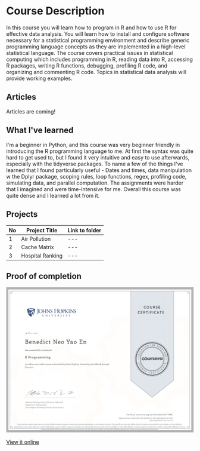# Course Description
In this course you will learn how to program in R and how to use R for effective data analysis. You will learn how to install and configure software necessary for a statistical programming environment and describe generic programming language concepts as they are implemented in a high-level statistical language. The course covers practical issues in statistical computing which includes programming in R, reading data into R, accessing R packages, writing R functions, debugging, profiling R code, and organizing and commenting R code. Topics in statistical data analysis will provide working examples.

## Articles 

Articles are coming!

## What I've learned
I'm a beginner in Python, and this course was very beginner friendly in introducing the R programming language to me. At first the syntax was quite hard to get used to, but I found it very intuitive and easy to use afterwards, especially with the tidyverse packages. To name a few of the things I've learned that I found particularly useful - Dates and times, data manipulation w the Dplyr package, scoping rules, loop functions, regex, profiling code, simulating data, and parallel computation. The assignments were harder that I imagined and were time-intensive for me. Overall this course was quite dense and I learned a lot from it. 

## Projects

No | Project Title | Link to folder
--- | --- | --- 
1 | Air Pollution | --- | [link](https://github.com/benthecoder/JohnHopkinsDataScience/tree/main/2_Rprogramming/Air_pollution)
2 | Cache Matrix | --- | [link](https://github.com/benthecoder/JohnHopkinsDataScience/tree/main/2_Rprogramming/cache-matrix)
3 | Hospital Ranking | --- | [link](https://github.com/benthecoder/JohnHopkinsDataScience/tree/main/2_Rprogramming/hospital_ranking)

## Proof of completion

![Certificate for second course](cert2.png) 

[View it online](https://coursera.org/share/ce74bc3d33b1aa8ff2f0dd7c87ea0dbb)